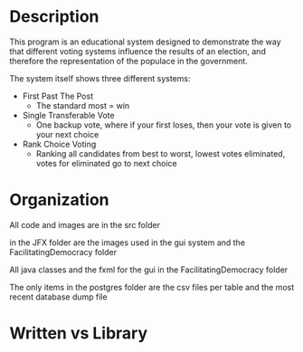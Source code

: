 # Description
This program is an educational system designed to demonstrate the way that different voting systems influence the results of an election, and therefore the representation of the populace in the government.

The system itself shows three different systems: 
- First Past The Post 
  - The standard most = win
- Single Transferable Vote 
  - One backup vote, where if your first loses, then your vote is given to your next choice
- Rank Choice Voting
  - Ranking all candidates from best to worst, lowest votes eliminated, votes for eliminated go to next choice
  
# Organization
All code and images are in the src folder

in the JFX folder are the images used in the gui system and the FacilitatingDemocracy folder

All java classes and the fxml for the gui in the FacilitatingDemocracy folder

The only items in the postgres folder are the csv files per table and the most recent database dump file

# Written vs Library
